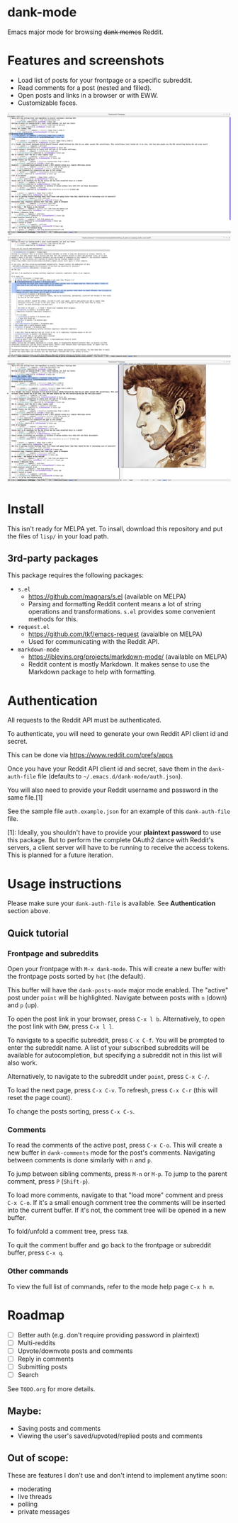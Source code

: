 # dank-mode

Emacs major mode for browsing ~~dank memes~~ Reddit.

# Features and screenshots

- Load list of posts for your frontpage or a specific subreddit.
- Read comments for a post (nested and filled).
- Open posts and links in a browser or with EWW.
- Customizable faces.

![dank-posts mode](screenshots/dank-posts.png)
![dank-comments mode](screenshots/dank-comments.png)
![links](screenshots/link.png)

# Install

This isn't ready for MELPA yet. To insall, download this repository
and put the files of `lisp/` in your load path.

## 3rd-party packages

This package requires the following packages:

- `s.el`
  - https://github.com/magnars/s.el (available on MELPA)
  - Parsing and formatting Reddit content means a lot of string
    operations and transformations. `s.el` provides some convenient
    methods for this.
- `request.el`
  - https://github.com/tkf/emacs-request (avaialble on MELPA)
  - Used for communicating with the Reddit API.
- `markdown-mode`
  - https://jblevins.org/projects/markdown-mode/ (available on MELPA)
  - Reddit content is mostly Markdown. It makes sense to use the
    Markdown package to help with formatting.

# Authentication

All requests to the Reddit API must be authenticated.

To authenticate, you will need to generate your own Reddit API client
id and secret.

This can be done via https://www.reddit.com/prefs/apps

Once you have your Reddit API client id and secret, save them in the
`dank-auth-file` file (defaults to `~/.emacs.d/dank-mode/auth.json`).

You will also need to provide your Reddit username and password in the
same file.[1]

See the sample file `auth.example.json` for an example of this
`dank-auth-file` file.

[1]: Ideally, you shouldn't have to provide your **plaintext password** to use this package. But to perform the complete OAuth2 dance with Reddit's servers, a client server will have to be running to receive the access tokens. This is planned for a future iteration.

# Usage instructions

Please make sure your `dank-auth-file` is available. See
**Authentication** section above.

## Quick tutorial

### Frontpage and subreddits

Open your frontpage with `M-x dank-mode`. This will create a new
buffer with the frontpage posts sorted by `hot` (the default).

This buffer will have the `dank-posts-mode` major mode enabled.
The "active" post under `point` will be highlighted.
Navigate between posts with `n` (down) and `p` (up).

To open the post link in your browser, press `C-x l b`. Alternatively,
to open the post link with `EWW`, press `C-x l l`.

To navigate to a specific subreddit, press `C-x C-f`. You will be
prompted to enter the subreddit name. A list of your subscribed
subreddits will be available for autocompletion, but specifying a
subreddit not in this list will also work.

Alternatively, to navigate to the subreddit under `point`, press `C-x
C-/`.

To load the next page, press `C-x C-v`. To refresh, press `C-x C-r`
(this will reset the page count).

To change the posts sorting, press `C-x C-s`.

### Comments

To read the comments of the active post, press `C-x C-o`. This will
create a new buffer in `dank-comments` mode for the post's comments.
Navigating between comments is done similarly with `n` and `p`.

To jump between sibling comments, press `M-n` or `M-p`.  To jump to
the parent comment, press `P` (`Shift-p`).

To load more comments, navigate to that "load more" comment and press
`C-x C-o`. If it's a small enough comment tree the comments will be
inserted into the current buffer. If it's not, the comment tree will
be opened in a new buffer.

To fold/unfold a comment tree, press `TAB`.

To quit the comment buffer and go back to the frontpage or subreddit
buffer, press `C-x q`.

### Other commands

To view the full list of commands, refer to the mode help page `C-x h m`.

# Roadmap

- [ ] Better auth (e.g. don't require providing password in plaintext)
- [ ] Multi-reddits
- [ ] Upvote/downvote posts and comments
- [ ] Reply in comments
- [ ] Submitting posts
- [ ] Search

See `TODO.org` for more details.

## Maybe:

- Saving posts and comments
- Viewing the user's saved/upvoted/replied posts and comments

## Out of scope:

These are features I don't use and don't intend to implement anytime soon:

- moderating
- live threads
- polling
- private messages
